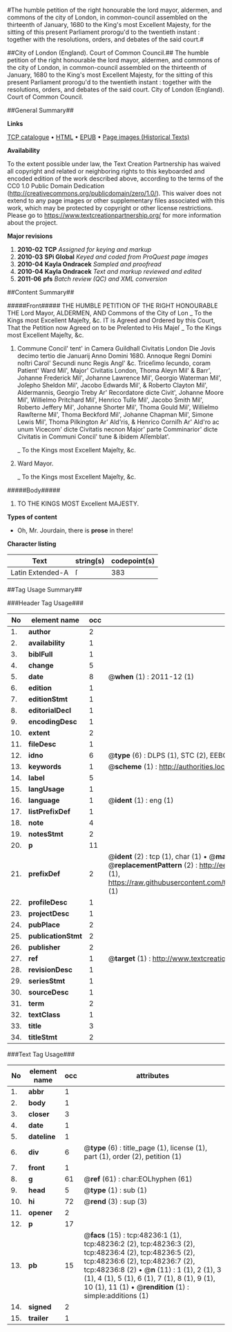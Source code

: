 #The humble petition of the right honourable the lord mayor, aldermen, and commons of the city of London, in common-council assembled on the thirteenth of January, 1680 to the King's most Excellent Majesty, for the sitting of this present Parliament prorogu'd to the twentieth instant : together with the resolutions, orders, and debates of the said court.#

##City of London (England). Court of Common Council.##
The humble petition of the right honourable the lord mayor, aldermen, and commons of the city of London, in common-council assembled on the thirteenth of January, 1680 to the King's most Excellent Majesty, for the sitting of this present Parliament prorogu'd to the twentieth instant : together with the resolutions, orders, and debates of the said court.
City of London (England). Court of Common Council.

##General Summary##

**Links**

[TCP catalogue](http://www.ota.ox.ac.uk/tcp/)  • 
[HTML](http://tei.it.ox.ac.uk/tcp/Texts-HTML/free/A45/A45069.html)  • 
[EPUB](http://tei.it.ox.ac.uk/tcp/Texts-EPUB/free/A45/A45069.epub) • 
[Page images (Historical Texts)](https://historicaltexts.jisc.ac.uk/eebo-11696725e)

**Availability**

To the extent possible under law, the Text Creation Partnership has waived all copyright and related or neighboring rights to this keyboarded and encoded edition of the work described above, according to the terms of the CC0 1.0 Public Domain Dedication (http://creativecommons.org/publicdomain/zero/1.0/). This waiver does not extend to any page images or other supplementary files associated with this work, which may be protected by copyright or other license restrictions. Please go to https://www.textcreationpartnership.org/ for more information about the project.

**Major revisions**

1. __2010-02__ __TCP__ *Assigned for keying and markup*
1. __2010-03__ __SPi Global__ *Keyed and coded from ProQuest page images*
1. __2010-04__ __Kayla Ondracek__ *Sampled and proofread*
1. __2010-04__ __Kayla Ondracek__ *Text and markup reviewed and edited*
1. __2011-06__ __pfs__ *Batch review (QC) and XML conversion*

##Content Summary##

#####Front#####
THE HUMBLE PETITION OF THE RIGHT HONOURABLE THE Lord Mayor, ALDERMEN, AND Commons of the City of Lon
    _ To the Kings most Excellent Majeſty, &c.
IT is Agreed and Ordered by this Court, That the Petition now Agreed on to be Preſented to His Majeſ
    _ To the Kings most Excellent Majeſty, &c.

1. Commune Concil' tent' in Camera Guildhall Civitatis London Die Jovis decimo tertio die Januarij Anno Domini 1680. Annoque Regni Domini noſtri Carol' Secundi nunc Regis Angl' &c. Triceſimo ſecundo, coram Patient' Ward Mil', Major' Civitatis London, Thoma Aleyn Mil' & Barr', Johanne Frederick Mil', Johanne Lawrence Mil', Georgio Waterman Mil', Joſepho Sheldon Mil', Jacobo Edwards Mil', & Roberto Clayton Mil', Aldermannis, Georgio Treby Ar' Recordatore dicte Civit', Johanne Moore Mil', Willielmo Pritchard Mil', Henrico Tulſe Mil', Jacobo Smith Mil', Roberto Jeffery Mil', Johanne Shorter Mil', Thoma Gould Mil', Willielmo Rawſterne Mil', Thoma Beckford Mil', Johanne Chapman Mil', Simone Lewis Mil', Thoma Pilkington Ar' Ald'ris, & Henrico Corniſh Ar' Ald'ro ac unum Vicecom' dicte Civitatis necnon Major' parte Comminarior' dicte Civitatis in Communi Concil' tune & ibidem Aſſemblat'.

    _ To the Kings most Excellent Majeſty, &c.

1. Ward Mayor.

    _ To the Kings most Excellent Majeſty, &c.

#####Body#####

1. TO THE KINGS MOST Excellent MAJESTY.

**Types of content**

  * Oh, Mr. Jourdain, there is **prose** in there!

**Character listing**


|Text|string(s)|codepoint(s)|
|---|---|---|
|Latin Extended-A|ſ|383|

##Tag Usage Summary##

###Header Tag Usage###

|No|element name|occ|attributes|
|---|---|---|---|
|1.|__author__|2||
|2.|__availability__|1||
|3.|__biblFull__|1||
|4.|__change__|5||
|5.|__date__|8| @__when__ (1) : 2011-12 (1)|
|6.|__edition__|1||
|7.|__editionStmt__|1||
|8.|__editorialDecl__|1||
|9.|__encodingDesc__|1||
|10.|__extent__|2||
|11.|__fileDesc__|1||
|12.|__idno__|6| @__type__ (6) : DLPS (1), STC (2), EEBO-CITATION (1), OCLC (1), VID (1)|
|13.|__keywords__|1| @__scheme__ (1) : http://authorities.loc.gov/ (1)|
|14.|__label__|5||
|15.|__langUsage__|1||
|16.|__language__|1| @__ident__ (1) : eng (1)|
|17.|__listPrefixDef__|1||
|18.|__note__|4||
|19.|__notesStmt__|2||
|20.|__p__|11||
|21.|__prefixDef__|2| @__ident__ (2) : tcp (1), char (1)  •  @__matchPattern__ (2) : ([0-9\-]+):([0-9IVX]+) (1), (.+) (1)  •  @__replacementPattern__ (2) : http://eebo.chadwyck.com/downloadtiff?vid=$1&page=$2 (1), https://raw.githubusercontent.com/textcreationpartnership/Texts/master/tcpchars.xml#$1 (1)|
|22.|__profileDesc__|1||
|23.|__projectDesc__|1||
|24.|__pubPlace__|2||
|25.|__publicationStmt__|2||
|26.|__publisher__|2||
|27.|__ref__|1| @__target__ (1) : http://www.textcreationpartnership.org/docs/. (1)|
|28.|__revisionDesc__|1||
|29.|__seriesStmt__|1||
|30.|__sourceDesc__|1||
|31.|__term__|2||
|32.|__textClass__|1||
|33.|__title__|3||
|34.|__titleStmt__|2||


###Text Tag Usage###

|No|element name|occ|attributes|
|---|---|---|---|
|1.|__abbr__|1||
|2.|__body__|1||
|3.|__closer__|3||
|4.|__date__|1||
|5.|__dateline__|1||
|6.|__div__|6| @__type__ (6) : title_page (1), license (1), part (1), order (2), petition (1)|
|7.|__front__|1||
|8.|__g__|61| @__ref__ (61) : char:EOLhyphen (61)|
|9.|__head__|5| @__type__ (1) : sub (1)|
|10.|__hi__|72| @__rend__ (3) : sup (3)|
|11.|__opener__|2||
|12.|__p__|17||
|13.|__pb__|15| @__facs__ (15) : tcp:48236:1 (1), tcp:48236:2 (2), tcp:48236:3 (2), tcp:48236:4 (2), tcp:48236:5 (2), tcp:48236:6 (2), tcp:48236:7 (2), tcp:48236:8 (2)  •  @__n__ (11) : 1 (1), 2 (1), 3 (1), 4 (1), 5 (1), 6 (1), 7 (1), 8 (1), 9 (1), 10 (1), 11 (1)  •  @__rendition__ (1) : simple:additions (1)|
|14.|__signed__|2||
|15.|__trailer__|1||
